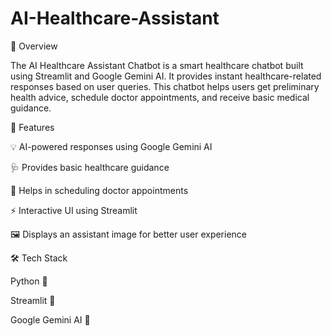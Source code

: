 # AI-Healthcare-Assistant

📌 Overview

The AI Healthcare Assistant Chatbot is a smart healthcare chatbot built using Streamlit and Google Gemini AI. It provides instant healthcare-related responses based on user queries. This chatbot helps users get preliminary health advice, schedule doctor appointments, and receive basic medical guidance.

🚀 Features

💡 AI-powered responses using Google Gemini AI

🩺 Provides basic healthcare guidance

📅 Helps in scheduling doctor appointments

⚡ Interactive UI using Streamlit

🖼️ Displays an assistant image for better user experience

🛠️ Tech Stack

Python 🐍

Streamlit 🎨

Google Gemini AI 🧠
